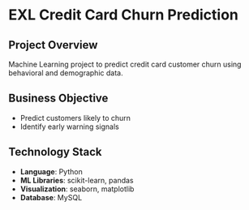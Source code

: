 # EXL Credit Card Churn Prediction

## Project Overview
Machine Learning project to predict credit card customer churn using behavioral and demographic data.

## Business Objective
- Predict customers likely to churn
- Identify early warning signals

## Technology Stack
- **Language**: Python
- **ML Libraries**: scikit-learn, pandas
- **Visualization**: seaborn, matplotlib
- **Database**: MySQL
